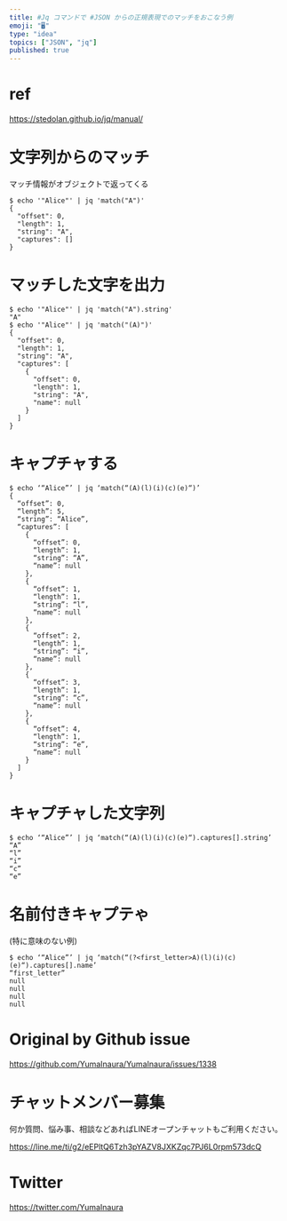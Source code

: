 ```yaml
---
title: #Jq コマンドで #JSON からの正規表現でのマッチをおこなう例
emoji: "🖥"
type: "idea"
topics: ["JSON", "jq"]
published: true
---
```


# ref

https://stedolan.github.io/jq/manual/

# 文字列からのマッチ

マッチ情報がオブジェクトで返ってくる

```
$ echo '"Alice"' | jq 'match("A")'
{
  "offset": 0,
  "length": 1,
  "string": "A",
  "captures": []
}
```

# マッチした文字を出力

```
$ echo '"Alice"' | jq 'match("A").string'
"A"
$ echo '"Alice"' | jq 'match("(A)")'
{
  "offset": 0,
  "length": 1,
  "string": "A",
  "captures": [
    {
      "offset": 0,
      "length": 1,
      "string": "A",
      "name": null
    }
  ]
}
```

# キャプチャする

```
$ echo ‘“Alice”’ | jq ‘match(“(A)(l)(i)(c)(e)“)’
{
  “offset”: 0,
  “length”: 5,
  “string”: “Alice”,
  “captures”: [
    {
      “offset”: 0,
      “length”: 1,
      “string”: “A”,
      “name”: null
    },
    {
      “offset”: 1,
      “length”: 1,
      “string”: “l”,
      “name”: null
    },
    {
      “offset”: 2,
      “length”: 1,
      “string”: “i”,
      “name”: null
    },
    {
      “offset”: 3,
      “length”: 1,
      “string”: “c”,
      “name”: null
    },
    {
      “offset”: 4,
      “length”: 1,
      “string”: “e”,
      “name”: null
    }
  ]
}
```
# キャプチャした文字列

```
$ echo ‘“Alice”’ | jq ‘match(“(A)(l)(i)(c)(e)“).captures[].string’
“A”
“l”
“i”
“c”
“e”
```
# 名前付きキャプテゃ

(特に意味のない例)

```
$ echo ‘“Alice”’ | jq ‘match(“(?<first_letter>A)(l)(i)(c)(e)“).captures[].name’
“first_letter”
null
null
null
null
```




# Original by Github issue

https://github.com/YumaInaura/YumaInaura/issues/1338








<!-- Update From Qiita API -->

# チャットメンバー募集


何か質問、悩み事、相談などあればLINEオープンチャットもご利用ください。

https://line.me/ti/g2/eEPltQ6Tzh3pYAZV8JXKZqc7PJ6L0rpm573dcQ





# Twitter


https://twitter.com/YumaInaura


<!-- Update From Qiita API -->


